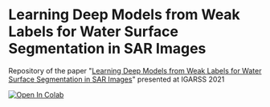 # Learning Deep Models from Weak Labels for Water Surface Segmentation in SAR Images

Repository of the paper "[Learning Deep Models from Weak Labels for Water Surface Segmentation in SAR Images](https://ieeexplore.ieee.org/document/9554647)" presented at IGARSS 2021

[![Open In Colab](https://colab.research.google.com/assets/colab-badge.svg)](https://colab.research.google.com/github/francescoasaro/IGARSS21/blob/main/IGARSS21.ipynb)
